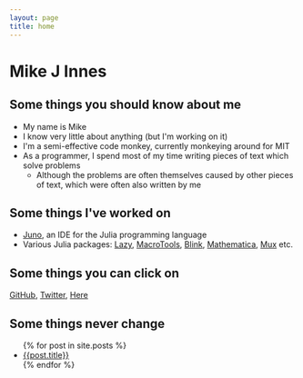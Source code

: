 ```yaml
---
layout: page
title: home
---
```


# Mike J Innes

## Some things you should know about me

* My name is Mike
* I know very little about anything (but I'm working on it)
* I'm a semi-effective code monkey, currently monkeying around for MIT
* As a programmer, I spend most of my time writing pieces of text which solve problems
  * Although the problems are often themselves caused by other pieces of text, which were often also written by me

## Some things I've worked on

* [Juno](http://junolab.org), an IDE for the Julia programming language
* Various Julia packages: [Lazy](https://github.com/MikeInnes/Lazy.jl), [MacroTools](https://github.com/MikeInnes/MacroTools.jl), [Blink](https://github.com/MikeInnes/Blink.jl), [Mathematica](https://github.com/MikeInnes/Mathematica.jl), [Mux](https://github.com/JuliaWeb/Mux.jl) etc.

## Some things you can click on

[GitHub](https://github.com/MikeInnes), [Twitter](https://twitter.com/one_more_minute), [Here]({{site.url}})

## Some things never change

<ul>
{% for post in site.posts %}
<li>
  <a href="{{post.url}}">{{post.title}}</a>
</li>
{% endfor %}
</ul>
